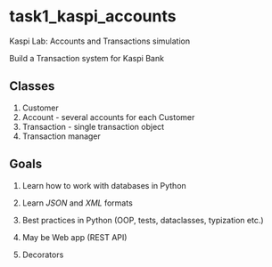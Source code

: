 # task1_kaspi_accounts
Kaspi Lab: Accounts and Transactions simulation

Build a Transaction system for Kaspi Bank

## Classes
1. Customer 
2. Account - several accounts for each Customer
3. Transaction - single transaction object
4. Transaction manager

## Goals
1. Learn how to work with databases in Python
2. Learn *JSON* and *XML* formats
3. Best practices in Python (OOP, tests, dataclasses, typization etc.)
4. May be Web app (REST API)

5. Decorators
